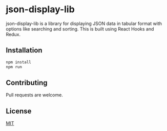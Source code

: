 # json-display-lib

json-display-lib is a library for displaying JSON data in tabular format with options like searching and sorting.
This is built using React Hooks and Redux.

## Installation



```bash
npm install
npm run
```



## Contributing
Pull requests are welcome.

## License
[MIT](https://choosealicense.com/licenses/mit/)